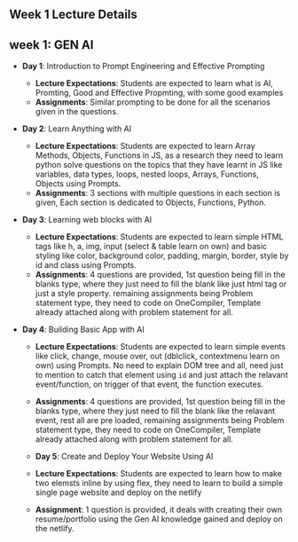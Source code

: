## Week 1 Lecture Details

## week 1: GEN AI

- **Day 1**: Introduction to Prompt Engineering and Effective Prompting

  - **Lecture Expectations**: Students are expected to learn what is AI, Promting, Good and Effective Propmting, with some good examples
  - **Assignments**: Similar prompting to be done for all the scenarios given in the questions.

- **Day 2**: Learn Anything with AI

  - **Lecture Expectations**: Students are expected to learn Array Methods, Objects, Functions in JS, as a research they need to learn python solve questions on the topics that they have learnt in JS like variables, data types, loops, nested loops, Arrays, Functions, Objects using Prompts.
  - **Assignments**: 3 sections with multiple questions in each section is given, Each section is dedicated to Objects, Functions, Python.

- **Day 3**: Learning web blocks with AI

  - **Lecture Expectations**: Students are expected to learn simple HTML tags like h, a, img, input (select & table learn on own) and basic styling like color, background color, padding, margin, border, style by id and class using Prompts.
  - **Assignments**: 4 questions are provided, 1st question being fill in the blanks type, where they just need to fill the blank like just html tag or just a style property. remaining assignments being Problem statement type, they need to code on OneCompiler, Template already attached along with problem statement for all.

- **Day 4**: Building Basic App with AI

  - **Lecture Expectations**: Students are expected to learn simple events like click, change, mouse over, out (dblclick, contextmenu learn on own) using Prompts.
    No need to explain DOM tree and all, need just to mention to catch that element using `id` and just attach the relavant event/function, on trigger of that event, the function executes.
  - **Assignments**: 4 questions are provided, 1st question being fill in the blanks type, where they just need to fill the blank like the relavant event, rest all are pre loaded, remaining assignments being Problem statement type, they need to code on OneCompiler, Template already attached along with problem statement for all.

  - **Day 5**: Create and Deploy Your Website Using AI
  - **Lecture Expectations**: Students are expected to learn how to make two elemsts inline by using flex, they need to learn to build a simple single page website and deploy on the netlify
  - **Assignment**: 1 question is provided, it deals with creating their own resume/portfolio using the Gen AI knowledge gained and deploy on the netlify.

